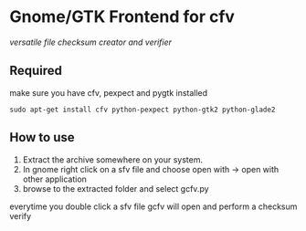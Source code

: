 # Gnome/GTK Frontend for cfv #

_versatile file checksum creator and verifier_

## Required ##

make sure you have cfv, pexpect and pygtk installed

```
sudo apt-get install cfv python-pexpect python-gtk2 python-glade2
```

## How to use ##

  1. Extract the archive somewhere on your system.
  1. In gnome right click on a sfv file and choose open with -> open with other application
  1. browse to the extracted folder and select gcfv.py

everytime you double click a sfv file gcfv will open and perform a checksum verify